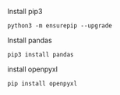 Install pip3
```
python3 -m ensurepip --upgrade
```

Install pandas
```
pip3 install pandas
```

install openpyxl
```
pip install openpyxl
```
